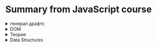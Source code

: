 <!-- 

<details><summary>HTML</summary>
##
</details> 

-->
# Summary from JavaScript course

<details><summary>генерал драфтс</summary>  
Классный пример как подходить к разработке аппа, исходя из нарисовки функционала

<img src="https://i.ibb.co/89smpkp/image.png" alt="image" border="0">

По движку JS

Runtime is just like a box that contains all the JavaScript related stuff that we need.

<strong>AST</strong> - abstract syntax tree.

</details>   

<details> <summary>  DOM </summary> 

## Document Object Model
  
В двух словах - API позвoляющая джс взаимодействовать с HTML & CSS.

    document.querySelector('.check').addEventListener('click', function () {
      document.querySelector('.modal').classList.add('hidden');
    });

Где `document` - object, `querySelector` `addEventListener` `classList` - methods. Методы:

`querySelector` `querySelectorAll` - внутрь в формате `('.modal')` прописываеться клас/ид обьекта. querySelectorAll выделяет все обьекты по запросу. querySelector - только первый в коде

`btnsModal[i].addEventListener('click', function () {});` - добавляет к ожиданию клика на елемент, в последствии обращается к функции, что стоит вторым аргументом. функция обязательно должна быть Expression.

</details> 

<details> <summary>  Теория </summary>
Про JS  в двух словах: 

Когда код запускаеться, с самого начала идет `Parsing`(Abstract system tree) - разбитие кода на своеобразное дерево. После код проходит `Compilation` - перевод в машинный 01 и после `Execution` - выполнение. Когда код переделан в машинный и собирается компилиться - для него создается среда, названная  `Global execution context` Где компилиться вес кодь верхнего уровня - без функций. С них он берет только их названия, что бы их можно было вызвать в будущем. 

Вот это вся концепция - называется `Call stack`. `Execution` Происходит в три этапа: создания глобального контекста. Его инициализация. И потом инициализация функций и ожидания Callback - ивентов.

Как происходит выполнение кода: для начала общая среда, что хранит в себе все кроме функций и выполняет. И по мере как в последней строке используется обращение к функции, call stack создает для нее новую среду и помещает наверх себя. (и все что декларируется внутри этой среды записывается в ee Variable Environment, а не в общий. По этому к ним нет доступа)  То, что верхнее - будет выполняться первее.
  
JS использует `Just-in-time` (JIT) compilation: Entire code is converted into machine code at once, then executed immediately.
    
Про JS Engine в двух словах: 

JS Engine состоит из `Call Stack` & `Heap`.  `Heap`  - сборка мусора - хранилище ссылочных типов данных. и `Call Stack` - как to do list, хранит задачи к выполнению. Когда в коде каким-либо образом(по ивенту или нет) инициируеться функция - для нее создаеться среда - `execution context`. Он есть один - глобальный и остальные - создаються функциями. Как to do list - когда идет ображение к функции и создается среда - она помещается наверх стэка. Выполняеться только самая верхняя, все что ниже - на паузе. По этому JS может выполнять только один процесс, не многопоточен. Когда весь код выполнен в стеке будет только глобальная среда, до тех пор пока не затушиться вкладка.

`execution context` имеет 3 состовляющих: variable invironment, scope chain & this keyword. 


<details><summary>variable invironment</summary>

Хранит в себе всё задекларированное в текущей функции и обьект с аргументами. Так же имеет механизм Hoisting.

`Hoisting` - подьем, делает некоторые типы переменных доступными ещё до декларирования. Просто перед выполнением кода идёт скан на обьявление переменных. Это происходит на первом этапе в Execution - creation of global execution context. (94 ст. лекции)

С какими типами переменных работает:
`Function declaration`: Полностью нормально работает, вызываема до обьявления
`var variables`: Можно вызвать до обьявления, но будет иметь Undifined. Говно.
`let & const variables`: Нельзя, вызывать только после обьявления. Они в TDZ - их нельзя вызвать между Scope и их обьявлением. (Scope - хранит все обьявленные переменные в самом начале кода)
Funcion expression & arrow: хранятся в переменных, поэтому зависит от того, как они были обявлены.

Все декларации и переменные сканируются до выполнения кода, по этому технически js знает о их существовании до обьявления в коде. Но лет и конст - имеют Temporal dead zone - это все что находиться в блоке/функции до их обявления, где язык знает что они есть, но вызвать нельзя. TDZ - существует для того что бы ловить ошибки о попытке инициализировать переменную до обявления.

##
</details> 


`Scope Chain` - Цепь ссылок. Каждая функция и блок кода имеют свой Scope, что хранит все доступные переменные для этого scope, что пренадлежит `execution context`.

<details><summary>This</summary>
кейворд, что при вызове в методе вернёт название обьекта. И по этому можно копировать метод, не ломав логику. 
<img src="https://i.ibb.co/YDpZFMR/image.png" alt="image" border="0">

Так же можно совмещать с стрелочными функциями в методе, так как они используют this of parent scope, что в этом случае будет this метода, что тоже будет работать

##
</details> 


##
 </details> 



<details><summary>Data Structures</summary>
  
##

Деструктуризация - робота с данными - примитивными и ссылочными.

<details><summary>Destructuing Arrays & Objects</summary>
  
Начнем с массивов.
  
    const profile = ["Oluwatobi", "Sofela", "codesweetly.com"];
    const [firstName, lastName, website] = profile;

Тут было создано 3 переменных, хранящих три елемента массива. Если нужно пропустить один елемент в массиве: `[firstName, , lastName, website] = profile;`. так же можно массивы внутри массивов: `const [starter, [main, test]] = restaurant.order;`. И придавать им дефолтное значение: `const [h = 1, k = 1, l = 1] = [2, 4];`. Вывод будет выглядеть: `2 4 1`. 

Дальше обьекты.

    let a = 22;
    let b = 66;
    const obj = {
      a: 12,
      b: 55
    };
    ({ a, b } = obj);

Для деструктуризации обьекта нужно что бы переменные были названы как свойства в нем. Это фикситься позже. Если нужно сделать любую деструктуризацитю с уже существующими переменными - нужно завести в скобки`()`, иначе ошибка. Фиксим неудобство с названиями: 
  
    const {
      name: restName = "name",
      openingHours: hours,
      categories: tags,
      secondMenu: menu = "no second menu",
      thirdMenu
    } = restaurant;

Где то что до двоеточия - свойство, после - переменная и = дефаултное значение. Дефаултное значение будет применяться если свойства в обьекте нет. Если в обьекте нет свойства и не указано дефаулт - переменная будет undifined. Вложенные обьекты: 
![image](https://user-images.githubusercontent.com/105916992/206476384-1f0d6806-4aa0-4f05-be60-e5b2b23c77df.png)

    const {
     sat: { open: openSat, close: closeSat }
    } = openingHours;

Где будет созданы две переменных: `openSat` & `closeSat` с значениями 0 24, как в обьекте. То есть вместо названия после двоеточия открываеться новая деструктуризация, где обьявлены, названы и даны значения двум переменным.
  
##
</details> 

<details><summary>Spread Opertor, Rest pattern & Parametrs</summary>
 
### Spread Operator  
  
    const newArr = [1, 2, ...arr];

Оператор `...Array` - возвращает все значения массива через кому. С правой части от =. Просто раскрывает массив. подходит для использования там, где ожидаються данные через кому. Как для аргумента. Так же работает с стрингами - возвращает все символы стринга по одному через кому.

### Rest Pattern  & Parameter

Остаточный параметр. It will take the rest of the elements. Берет данные через кому и делает массив. Собирает неприсвоенные значения в диструктуризации массива, должен быть последним елементом деструктуризации. 
  
    const[, Pizza, , Risotto, ...otherFood] = [...restaurant.mainMenu, ...restaurant.starterMenu];
  
Cоберет 1, 3 елемент массива в переменные, а все остальные пойдут в массив `otherFood`. Работает и с обьектами.  

    const {sat:weekEnd, ...weekDays} = restaurant.openingHours; 

Заберет sat свойство в переменную `weekEnd`, а все остальные свойства уйдут в `weekDays` обьект. 

Rest Arguments. Использование в функции для аргумента, если аргумент - массив. Можно вызывать не массивом, а просто данными через кому. А в обьявлении функции как входящий аргумент прописать `const add = function(...arr){`. Тогда входящие данные будут сформированы в массив функцией тут, для дальнейшего использования.

В общем, Spread operator сотит использовать  где место для Значений через кому, а Rest Pattern где место для переменных через кому.

##
</details> 
  
##
</details> 

